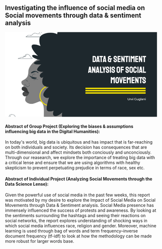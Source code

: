 ## Investigating the influence of social media on Social movements through data &amp; sentiment analysis
![HeaderImage](readMe_img.png)


#### Abstract of Group Project (Exploring the biases & assumptions influencing big data in the Digital Humanities):

In today's world, big data is ubiquitous and has impact that is far-reaching on both individuals and society. Its decision has consequences that are multi-dimensional and affect mindsets both conciously and unconciously. Through our reasearch, we explore the importance of treating big data with a critical lense and ensure that we are using algorithms with healthy skepticism to prevent perpetuating prejudice in terms of race, sex etc. 

#### Abstract of Individual Project (Analyzing Social Movements through the Data Science Lense):

Given the powerful use of social media in the past few weeks, this report was motivated by my desire to explore the Impact of Social Media on Social Movements through Data & Sentiment analysis. Social Media presence has immensely influenced the success of protests and awareness. By looking at the sentiments surrounding the hashtags and seeing their reactions on social networks, the report explores understanding of shocking ways in which social media influences race, religion and gender. Moreover, machine learning is used through bag of words and term frequency–inverse document frequency (tf-idf) to look at how the methodology can be made more robust for larger words base. 
